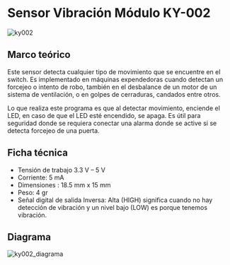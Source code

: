 # Sensor Vibración Módulo KY-002
![ky002](https://user-images.githubusercontent.com/89440798/144691038-c20e698e-3520-4910-87c0-a5825c90564b.png)

## Marco teórico 
Este sensor detecta cualquier tipo de movimiento que se encuentre en el switch. Es implementado en máquinas expendedoras cuando detectan un forcejeo o intento de robo, también en el desbalance de un motor de un sistema de ventilación, o en golpes de cerraduras, candados entre otros. 

Lo que realiza este programa es que al detectar movimiento, enciende el LED, en caso de que el LED esté encendido, se apaga. Es útil para seguridad donde se requiera conectar una alarma donde se active si se detecta forcejeo de una puerta.

## Ficha técnica

* Tensión de trabajo 3.3 V  – 5 V
* Corriente: 5 mA
* Dimensiones : 18.5 mm x 15 mm
* Peso: 4 gr
* Señal digital de salida Inversa: Alta (HIGH) significa cuando no hay detección de vibración y un nivel bajo (LOW) es porque tenemos vibración.

## Diagrama 

![ky002_diagrama](https://user-images.githubusercontent.com/89440798/144733184-fcee74be-b56d-4d04-b882-f32358e968e7.png)
